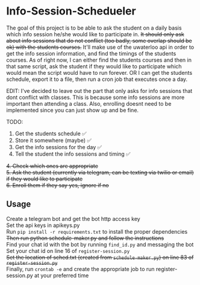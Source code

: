 # Info-Session-Schedueler

The goal of this project is to be able to ask the student on a daily basis which info session he/she would like to participate in. ~~It should only ask about info sessions that do not conflict (too badly, some overlap should be ok) with the students courses.~~ It'll make use of the uwaterloo api in order to get the info session information, and find the timings of the students courses. As of right now, I can either find the students courses and then in that same script, ask the student if they would like to participate which would mean the script would have to run forever. OR I can get the students schedule, export it to a file, then run a cron job that executes once a day.

EDIT:
I've decided to leave out the part that only asks for info sessions that dont conflict with classes. This is because some info sessions are more important then attending a class. Also, enrolling doesnt need to be implemented since you can just show up and be fine.

TODO: <br>

1. Get the students schedule :white_check_mark:
2. Store it somewhere (maybe) :white_check_mark:
3. Get the info sessions for the day :white_check_mark:
4. Tell the student the info sessions and timing :white_check_mark:

~~4. Check which ones are appropriate <br>
5. Ask the student (currently via telegram, can be texting via twilio or email) if they would like to participate <br>
6. Enroll them if they say yes, ignore if no~~

## Usage
Create a telegram bot and get the bot http access key<br>
Set the api keys in apikeys.py<br>
Run `pip install -r requirements.txt` to install the proper dependencies<br>
~~Then run python schedule-maker.py and follow the instructions<br>~~
Find your chat id with the bot by running `find_id.py` and messaging the bot<br>
Set your chat id on line 16 of `register-session.py`<br>
~~Set the location of sched.txt (created from `schedule-maker.py`) on line 83 of `register-session.py`<br>~~
Finally, run `crontab -e` and create the appropriate job to run register-session.py at your preferred time
